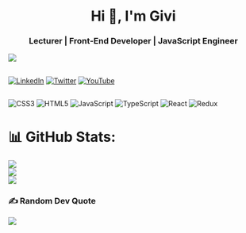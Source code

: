 <h1 align="center">Hi 👋, I'm Givi</h1>
<h3 align="center">Lecturer | Front-End Developer | JavaScript Engineer</h3>

[![](https://visitcount.itsvg.in/api?id=GvinianidzeGivi&icon=9&color=12)](https://visitcount.itsvg.in)

##
[![LinkedIn](https://img.shields.io/badge/LinkedIn-%230077B5.svg?logo=linkedin&logoColor=white)](https://linkedin.com/in/givi-gvinianidze-2344b4113/) [![Twitter](https://img.shields.io/badge/Twitter-%231DA1F2.svg?logo=Twitter&logoColor=white)](https://twitter.com/gvinianidzegivi) [![YouTube](https://img.shields.io/badge/YouTube-%23FF0000.svg?logo=YouTube&logoColor=white)](https://youtube.com/@gvinianidzegivi) 

##
![CSS3](https://img.shields.io/badge/css3-%231572B6.svg?style=for-the-badge&logo=css3&logoColor=white) ![HTML5](https://img.shields.io/badge/html5-%23E34F26.svg?style=for-the-badge&logo=html5&logoColor=white) ![JavaScript](https://img.shields.io/badge/javascript-%23323330.svg?style=for-the-badge&logo=javascript&logoColor=%23F7DF1E) ![TypeScript](https://img.shields.io/badge/typescript-%23007ACC.svg?style=for-the-badge&logo=typescript&logoColor=white) ![React](https://img.shields.io/badge/react-%2320232a.svg?style=for-the-badge&logo=react&logoColor=%2361DAFB) ![Redux](https://img.shields.io/badge/redux-%23593d88.svg?style=for-the-badge&logo=redux&logoColor=white)
# 📊 GitHub Stats:
![](https://github-readme-stats.vercel.app/api?username=GvinianidzeGivi&theme=dark&hide_border=true&include_all_commits=false&count_private=false)<br/>
![](https://github-readme-streak-stats.herokuapp.com/?user=GvinianidzeGivi&theme=dark&hide_border=true)<br/>
![](https://github-readme-stats.vercel.app/api/top-langs/?username=GvinianidzeGivi&theme=dark&hide_border=true&include_all_commits=false&count_private=false&layout=compact)

### ✍️ Random Dev Quote
![](https://quotes-github-readme.vercel.app/api?type=horizontal&theme=radical)

<!-- Proudly created with GPRM ( https://gprm.itsvg.in ) -->
